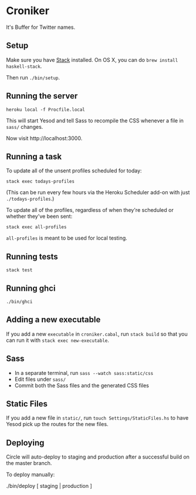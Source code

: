 # Croniker

It's Buffer for Twitter names.

## Setup

Make sure you have [Stack] installed. On OS X, you can do `brew install
haskell-stack`.

Then run `./bin/setup`.

[Stack]: http://docs.haskellstack.org/en/stable/README.html

## Running the server

    heroku local -f Procfile.local

This will start Yesod and tell Sass to recompile the CSS whenever a file in
`sass/` changes.

Now visit http://localhost:3000.

## Running a task

To update all of the unsent profiles scheduled for today:

    stack exec todays-profiles

(This can be run every few hours via the Heroku Scheduler add-on with just
`./todays-profiles`.)

To update all of the profiles, regardless of when they're scheduled or whether
they've been sent:

    stack exec all-profiles

`all-profiles` is meant to be used for local testing.

## Running tests

    stack test

## Running ghci

    ./bin/ghci

## Adding a new executable

If you add a new `executable` in `croniker.cabal`, run `stack build` so that you
can run it with `stack exec new-executable`.

## Sass

* In a separate terminal, run `sass --watch sass:static/css`
* Edit files under `sass/`
* Commit both the Sass files and the generated CSS files

## Static Files

If you add a new file in `static/`, run `touch Settings/StaticFiles.hs` to have
Yesod pick up the routes for the new files.

## Deploying

Circle will auto-deploy to staging and production after a successful build on
the master branch.

To deploy manually:

  ./bin/deploy [ staging | production ]
